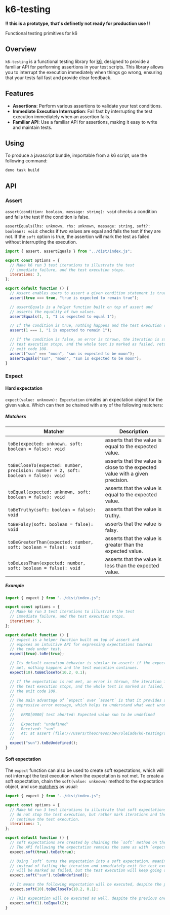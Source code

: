 # k6-testing

**!! this is a prototype, that's definetly not ready for production use !!**

Functional testing primitives for k6

## Overview

`k6-testing` is a functional testing library for [k6](https://k6.io/), designed to provide a familiar API for performing assertions in your test scripts. This library allows you to interrupt the execution immediately when things go wrong, ensuring that your tests fail fast and provide clear feedback.

## Features

- **Assertions**: Perform various assertions to validate your test conditions.
- **Immediate Execution Interruption**: Fail fast by interrupting the test execution immediately when an assertion fails.
- **Familiar API**: Use a familiar API for assertions, making it easy to write and maintain tests.

## Using

To produce a javascript bundle, importable from a k6 script, use the following command:

```sh
deno task build 
```

## API

### Assert

`assert(condition: boolean, message: string): void` checks a condition and fails the test if the condition is false. 

`assertEquals(lhs: unknown, rhs: unknown, message: string, soft?: boolean): void`: checks if two values are equal and fails the test if they are not. If the `soft` option is true, the assertion will mark the test as failed without interrupting the execution.

```javascript
import { assert, assertEquals } from "../dist/index.js";

export const options = {
  // Make k6 run 3 test iterations to illustrate the test
  // immediate failure, and the test execution stops.
  iterations: 3,
};

export default function () {
  // Assert enables users to assert a given condition statement is true.
  assert(true === true, "true is expected to remain true");

  // assertEquals is a helper function built on top of assert and
  // asserts the equality of two values.
  assertEquals(1, 1, "1 is expected to equal 1");

  // If the condition is true, nothing happens and the test execution continues.
  assert(1 === 1, "1 is expected to remain 1");

  // If the condition is false, an error is thrown, the iteration is stopped, the
  // test execution stops, and the whole test is marked as failed, returning the
  // exit code 108.
  assert("sun" === "moon", "sun is expected to be moon");
  assertEquals("sun", "moon", "sun is expected to be moon");
}
```

### Expect

#### Hard expectation

`expect(value: unknown): Expectation` creates an expectation object for the given value. Which can then be chained with any of the following matchers:

##### Matchers

| Matcher                                                                             | Description                                                                   |
|-------------------------------------------------------------------------------------|-------------------------------------------------------------------------------|
| `toBe(expected: unknown, soft: boolean = false): void`                              | asserts that the value is equal to the expected value.                        |
| `toBeCloseTo(expected: number, precision: number = 2, soft: boolean = false): void` | asserts that the value is close to the expected value with a given precision. |
| `toEqual(expected: unknown, soft: boolean = false): void`                           | asserts that the value is equal to the expected value.                        |
| `toBeTruthy(soft: boolean = false): void`                                           | asserts that the value is truthy.                                             |
| `toBeFalsy(soft: boolean = false): void`                                            | asserts that the value is falsy.                                              |
| `toBeGreaterThan(expected: number, soft: boolean = false): void`                    | asserts that the value is greater than the expected value.                    |
| `toBeLessThan(expected: number, soft: boolean = false): void`                       | asserts that the value is less than the expected value.                       |

##### Example

```javascript
import { expect } from "../dist/index.js";

export const options = {
  // Make k6 run 3 test iterations to illustrate the test
  // immediate failure, and the test execution stops.
  iterations: 3,
};

export default function () {
  // expect is a helper function built on top of assert and
  // exposes an intuitive API for expressing expectations towards
  // the code under test.
  expect(true).toBe(true);

  // Its default execution behavior is similar to assert: if the expectation is
  // met, nothing happens and the test execution continues.
  expect(10).toBeCloseTo(10.2, 0.1);

  // If the expectation is not met, an error is thrown, the iteration is stopped,
  // the test execution stops, and the whole test is marked as failed, returning
  // the exit code 108.
  //
  // The main advantage of `expect` over `assert` is that it provides a more
  // expressive error message, which helps to understand what went wrong:
  //
  //   ERRO[0000] test aborted: Expected value sun to be undefined
  //
  //   Expected: "undefined"
  //   Received: "sun"
  //   At: at assert (file:///Users/theocrevon/Dev/oleiade/k6-testing/assert.ts:33:20(17))
  //
  expect("sun").toBeUndefined();
}
```

#### Soft expectation

The `expect` function can also be used to create soft expectations, which will not interrupt the test execution when the expectation is not met. To create a soft expectation, chain the `soft(value: unknown)` method to the expectation object, and use [matchers](#matchers) as usual:

```javascript
import { expect } from "../dist/index.js";

export const options = {
  // Make k6 run 3 test iterations to illustrate that soft expectations
  // do not stop the test execution, but rather mark iterations and the test as failed, but
  // continue the test execution.
  iterations: 1,
};

export default function () {
  // soft expectations are created by chaining the `soft` method on the `expect` helper.
  // The API following the expectation remains the same as with `expect`.
  expect.soft(true).toBe(true);

  // Using `soft` turns the expectation into a soft expectation, meaning that in case of failure,
  // instead of failing the iteration and immediately exit the test execution, the iteration and test
  // will be marked as failed, but the test execution will keep going on.
  expect.soft("sun").toBeUndefined();

  // It means the following expectation will be executed, despite the previous one failing.
  expect.soft(10).toBeCloseTo(10.2, 0.1);

  // This expecation will be executed as well, despite the previous one failing.
  expect.soft(1).toEqual(2);
}
```